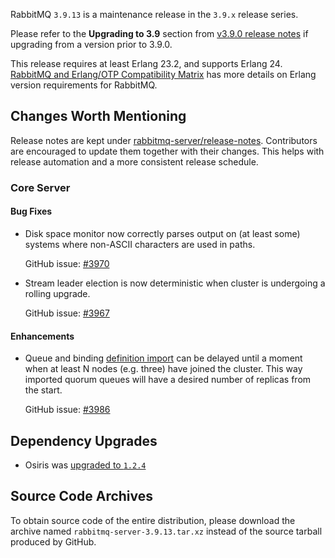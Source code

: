 RabbitMQ `3.9.13` is a maintenance release in the `3.9.x` release series.

Please refer to the **Upgrading to 3.9** section from [v3.9.0 release notes](https://github.com/rabbitmq/rabbitmq-server/releases/tag/v3.9.0) if upgrading from a version prior to 3.9.0.

This release requires at least Erlang 23.2, and supports Erlang 24. [RabbitMQ and Erlang/OTP Compatibility Matrix](https://www.rabbitmq.com/which-erlang.html) has more details on Erlang version requirements for RabbitMQ.



## Changes Worth Mentioning

Release notes are kept under [rabbitmq-server/release-notes](https://github.com/rabbitmq/rabbitmq-server/tree/v3.9.x/release-notes).
Contributors are encouraged to update them together with their changes. This helps with release automation and a more consistent release schedule.

### Core Server

#### Bug Fixes

 * Disk space monitor now correctly parses output on (at least some) systems where non-ASCII characters are used in paths.

   GitHub issue: [#3970](https://github.com/rabbitmq/rabbitmq-server/pull/3970)

 * Stream leader election is now deterministic when cluster is undergoing a rolling upgrade.

   GitHub issue: [#3967](https://github.com/rabbitmq/rabbitmq-server/pull/3967)

#### Enhancements

 * Queue and binding [definition import](https://rabbitmq.com/definitions.html) can be delayed until a moment
   when at least N nodes (e.g. three) have joined the cluster. This way imported quorum queues will have a desired
   number of replicas from the start.

   GitHub issue: [#3986](https://github.com/rabbitmq/rabbitmq-server/pull/3986)


## Dependency Upgrades

* Osiris was [upgraded to `1.2.4`](https://github.com/rabbitmq/osiris/compare/v1.2.3...v1.2.4)

## Source Code Archives

To obtain source code of the entire distribution, please download the archive named `rabbitmq-server-3.9.13.tar.xz`
instead of the source tarball produced by GitHub.
